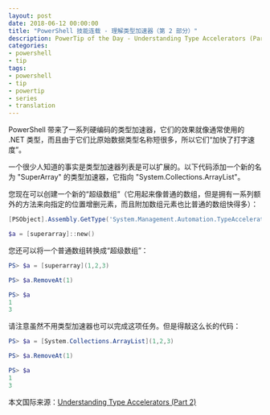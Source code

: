 ```yaml
---
layout: post
date: 2018-06-12 00:00:00
title: "PowerShell 技能连载 - 理解类型加速器（第 2 部分）"
description: PowerTip of the Day - Understanding Type Accelerators (Part 2)
categories:
- powershell
- tip
tags:
- powershell
- tip
- powertip
- series
- translation
---
```

PowerShell 带来了一系列硬编码的类型加速器，它们的效果就像通常使用的 .NET 类型，而且由于它们比原始数据类型名称短很多，所以它们“加快了打字速度”。

一个很少人知道的事实是类型加速器列表是可以扩展的。以下代码添加一个新的名为 "SuperArray" 的类型加速器，它指向 "System.Collections.ArrayList"。


您现在可以创建一个新的“超级数组”（它用起来像普通的数组，但是拥有一系列额外的方法来向指定的位置增删元素，而且附加数组元素也比普通的数组快得多）：

```powershell
[PSObject].Assembly.GetType('System.Management.Automation.TypeAccelerators')::Add('SuperArray', [System.Collections.ArrayList])

$a = [superarray]::new()
```

您还可以将一个普通数组转换成“超级数组”：

```powershell
PS> $a = [superarray](1,2,3)

PS> $a.RemoveAt(1)

PS> $a
1
3
```

请注意虽然不用类型加速器也可以完成这项任务。但是得敲这么长的代码：

```powershell
PS> $a = [System.Collections.ArrayList](1,2,3)

PS> $a.RemoveAt(1)

PS> $a
1
3
```

<!--more-->
本文国际来源：[Understanding Type Accelerators (Part 2)](http://community.idera.com/powershell/powertips/b/tips/posts/understanding-type-accelerators-part-2)
